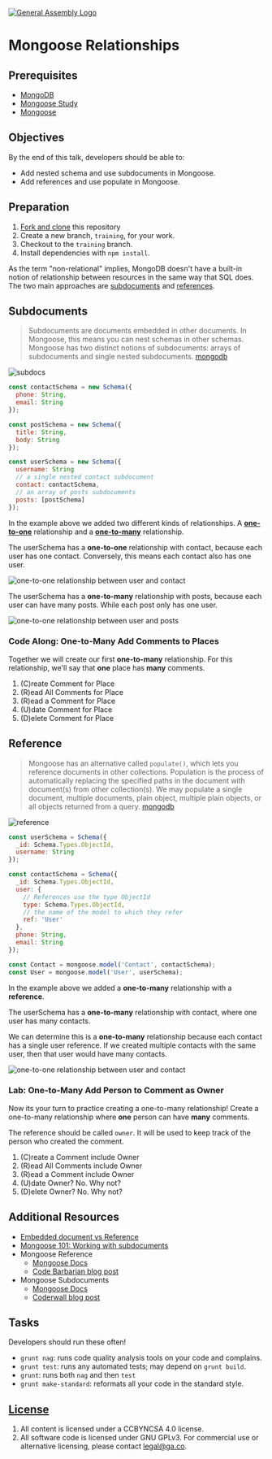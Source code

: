 [![General Assembly Logo](https://camo.githubusercontent.com/1a91b05b8f4d44b5bbfb83abac2b0996d8e26c92/687474703a2f2f692e696d6775722e636f6d2f6b6538555354712e706e67)](https://generalassemb.ly/education/web-development-immersive)

# Mongoose Relationships

## Prerequisites

-   [MongoDB](https://git.generalassemb.ly/ga-wdi-boston/mongodb-crud)
-   [Mongoose Study](https://git.generalassemb.ly/ga-wdi-boston/mongoose-study)
-   [Mongoose ](https://git.generalassemb.ly/ga-wdi-boston/mongoose)

## Objectives

By the end of this talk, developers should be able to:

-   Add nested schema and use subdocuments in Mongoose.
-   Add references and use populate in Mongoose.

## Preparation

1.  [Fork and clone](https://git.generalassemb.ly/ga-wdi-boston/meta/wiki/ForkAndClone)
    this repository
2.  Create a new branch, `training`, for your work.
3.  Checkout to the `training` branch.
4.  Install dependencies with `npm install`.

As the term "non-relational" implies, MongoDB doesn't have a built-in notion of
relationship between resources in the same way that SQL does. The two main approaches are
[subdocuments](http://mongoosejs.com/docs/subdocs.html) and
[references](http://mongoosejs.com/docs/populate.html).

## Subdocuments

> Subdocuments are documents embedded in other documents. In Mongoose, this means you can nest schemas in other schemas. Mongoose has two distinct notions of subdocuments: arrays of subdocuments and single nested subdocuments. [mongodb](http://mongoosejs.com/docs/subdocs.html)

![subdocs](https://docs.mongodb.com/manual/_images/data-model-denormalized.bakedsvg.svg)

```js
const contactSchema = new Schema({
  phone: String,
  email: String
});

const postSchema = new Schema({
  title: String,
  body: String
});

const userSchema = new Schema({
  username: String
  // a single nested contact subdocument
  contact: contactSchema,
  // an array of posts subdocuments
  posts: [postSchema]
});
```

In the example above we added two different kinds of relationships.
A [**one-to-one**](https://en.wikipedia.org/wiki/One-to-one_(data_model))
relationship and a [**one-to-many**](https://en.wikipedia.org/wiki/One-to-many_(data_model))
relationship.

The userSchema has a **one-to-one** relationship with contact, because each user has
one contact. Conversely, this means each contact also has one user.

![one-to-one relationship between user and contact](https://media.git.generalassemb.ly/user/16320/files/7a9c4c00-b168-11ea-85fa-997edd6cb9eb)

The userSchema has a **one-to-many** relationship with posts, because each user
can have many posts. While each post only has one user.

![one-to-one relationship between user and posts](https://media.git.generalassemb.ly/user/16320/files/87b93b00-b168-11ea-95bb-fc2e24e2206e)

### Code Along: One-to-Many Add Comments to Places

Together we will create our first **one-to-many** relationship. For this relationship,
we'll say that **one** place has **many** comments.

1.  (C)reate Comment for Place
2.  (R)ead All Comments for Place
3.  (R)ead a Comment for Place
4.  (U)date Comment for Place
5.  (D)elete Comment for Place

## Reference

> Mongoose has an alternative called `populate()`, which lets you reference documents in other collections.  Population is the process of automatically replacing the specified paths in the document with document(s) from other collection(s). We may populate a single document, multiple documents, plain object, multiple plain objects, or all objects returned from a query. [mongodb](http://mongoosejs.com/docs/populate.html)

![reference](https://docs.mongodb.com/manual/_images/data-model-normalized.bakedsvg.svg)

```js
const userSchema = Schema({
  _id: Schema.Types.ObjectId,
  username: String
});

const contactSchema = Schema({
  _id: Schema.Types.ObjectId,
  user: {
    // References use the type ObjectId
    type: Schema.Types.ObjectId,
    // the name of the model to which they refer
    ref: 'User'
  },
  phone: String,
  email: String
});

const Contact = mongoose.model('Contact', contactSchema);
const User = mongoose.model('User', userSchema);
```

In the example above we added a **one-to-many** relationship with a **reference**.

The userSchema has a **one-to-many** relationship with contact, where one user has many contacts.

We can determine this is a **one-to-many** relationship because each contact has a
single user reference.  If we created multiple contacts with the same user, then that
user would have many contacts.

![one-to-one relationship between user and contact](https://media.git.generalassemb.ly/user/16320/files/7a9c4c00-b168-11ea-85fa-997edd6cb9eb)

### Lab: One-to-Many Add Person to Comment as Owner

Now its your turn to practice creating a one-to-many relationship! Create a
one-to-many relationship where **one** person can have **many** comments.

The reference should be called `owner`. It will be used to keep track of the
person who created the comment.

1.  (C)reate a Comment include Owner
2.  (R)ead All Comments include Owner
3.  (R)ead a Comment include Owner
4.  (U)date Owner? No. Why not?
5.  (D)elete Owner? No. Why not?

## Additional Resources

-   [Embedded document vs Reference](https://stackoverflow.com/questions/21302279/embedded-document-vs-reference-in-mongoose-design-model)
-   [Mongoose 101: Working with subdocuments](https://zellwk.com/blog/mongoose-subdocuments/)
-   Mongoose Reference
    -   [Mongoose Docs](http://mongoosejs.com/docs/populate.html)
    -   [Code Barbarian blog post](http://thecodebarbarian.com/mongoose-virtual-populate)
-   Mongoose Subdocuments
    -   [Mongoose Docs](http://mongoosejs.com/docs/subdocs.html)
    -   [Coderwall blog post](https://coderwall.com/p/6v5rcw/querying-sub-documents-and-sub-sub-documents-in-mongoose)

## Tasks

Developers should run these often!

-   `grunt nag`: runs code quality analysis tools on your code
      and complains.
-   `grunt test`: runs any automated tests; may depend on `grunt build`.
-   `grunt`: runs both `nag` and then `test`
-   `grunt make-standard`: reformats all your code in the standard style.

## [License](LICENSE)

1.  All content is licensed under a CC­BY­NC­SA 4.0 license.
2.  All software code is licensed under GNU GPLv3. For commercial use or
    alternative licensing, please contact legal@ga.co.
